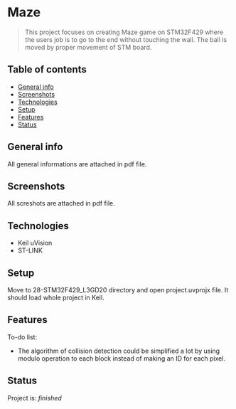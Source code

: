 # Maze
> This project focuses on creating Maze game on STM32F429 where the users job is to go to the end without touching the wall. The ball is moved by proper movement of STM board.

## Table of contents
* [General info](#general-info)
* [Screenshots](#screenshots)
* [Technologies](#technologies)
* [Setup](#setup)
* [Features](#features)
* [Status](#status)

## General info
All general informations are attached in pdf file. 

## Screenshots
All screshots are attached in pdf file. 

## Technologies
* Keil uVision
* ST-LINK

## Setup
Move to 28-STM32F429_L3GD20 directory and open project.uvprojx file. It should load whole project in Keil.

## Features
To-do list:
* The algorithm of collision detection could be simplified a lot by using modulo operation to each block instead of making an ID for each pixel. 

## Status
Project is: _finished_

